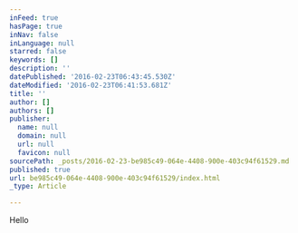 ```yaml
---
inFeed: true
hasPage: true
inNav: false
inLanguage: null
starred: false
keywords: []
description: ''
datePublished: '2016-02-23T06:43:45.530Z'
dateModified: '2016-02-23T06:41:53.681Z'
title: ''
author: []
authors: []
publisher:
  name: null
  domain: null
  url: null
  favicon: null
sourcePath: _posts/2016-02-23-be985c49-064e-4408-900e-403c94f61529.md
published: true
url: be985c49-064e-4408-900e-403c94f61529/index.html
_type: Article

---
```

Hello